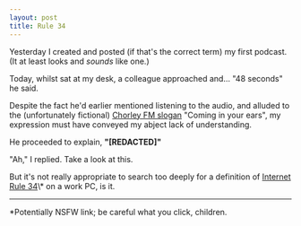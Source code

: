 ```yaml
---
layout: post
title: Rule 34
---
```


Yesterday I created and posted (if that's the correct term) my first podcast.  (It at least looks and *sounds* like one.)

Today, whilst sat at my desk, a colleague approached and… "48 seconds" he said.

Despite the fact he'd earlier mentioned listening to the audio, and alluded to the (unfortunately fictional) [Chorley FM slogan](http://phoenixnights.wikia.com/wiki/Chorley_FM) "Coming in your ears", my expression must have conveyed my abject lack of understanding.

He proceeded to explain, **"[REDACTED]"**

"Ah," I replied.  Take a look at this.

But it's not really appropriate to search too deeply for a definition of [Internet Rule 34](https://en.m.wikipedia.org/wiki/Rule_34_(Internet_meme))\* on a work PC, is it.

---

\*Potentially NSFW link; be careful what you click, children.
